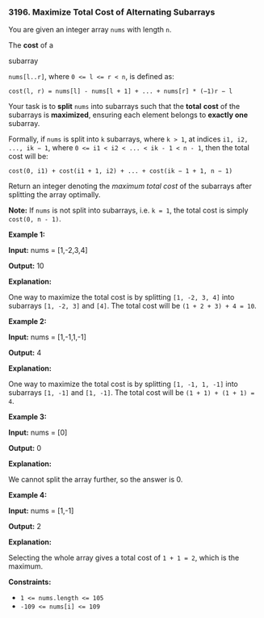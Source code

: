 ### 3196\. Maximize Total Cost of Alternating Subarrays

You are given an integer array `nums` with length `n`.

The **cost** of a

subarray

`nums[l..r]`, where `0 <= l <= r < n`, is defined as:

`cost(l, r) = nums[l] - nums[l + 1] + ... + nums[r] * (−1)r − l`

Your task is to **split** `nums` into subarrays such that the **total** **cost** of the subarrays is **maximized**, ensuring each element belongs to **exactly one** subarray.

Formally, if `nums` is split into `k` subarrays, where `k > 1`, at indices `i1, i2, ..., ik − 1`, where `0 <= i1 < i2 < ... < ik - 1 < n - 1`, then the total cost will be:

`cost(0, i1) + cost(i1 + 1, i2) + ... + cost(ik − 1 + 1, n − 1)`

Return an integer denoting the _maximum total cost_ of the subarrays after splitting the array optimally.

**Note:** If `nums` is not split into subarrays, i.e. `k = 1`, the total cost is simply `cost(0, n - 1)`.

**Example 1:**

**Input:** nums = \[1,-2,3,4\]

**Output:** 10

**Explanation:**

One way to maximize the total cost is by splitting `[1, -2, 3, 4]` into subarrays `[1, -2, 3]` and `[4]`. The total cost will be `(1 + 2 + 3) + 4 = 10`.

**Example 2:**

**Input:** nums = \[1,-1,1,-1\]

**Output:** 4

**Explanation:**

One way to maximize the total cost is by splitting `[1, -1, 1, -1]` into subarrays `[1, -1]` and `[1, -1]`. The total cost will be `(1 + 1) + (1 + 1) = 4`.

**Example 3:**

**Input:** nums = \[0\]

**Output:** 0

**Explanation:**

We cannot split the array further, so the answer is 0.

**Example 4:**

**Input:** nums = \[1,-1\]

**Output:** 2

**Explanation:**

Selecting the whole array gives a total cost of `1 + 1 = 2`, which is the maximum.

**Constraints:**

*   `1 <= nums.length <= 105`
*   `-109 <= nums[i] <= 109`
